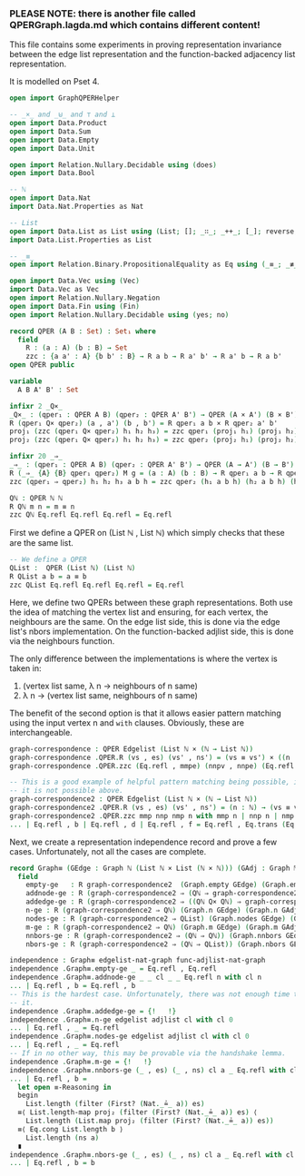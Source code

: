 ### PLEASE NOTE: there is another file called QPERGraph.lagda.md which contains **different content**!

This file contains some experiments in proving representation invariance between
the edge list representation and the function-backed adjacency list
representation.

It is modelled on Pset 4.

```agda
open import GraphQPERHelper

-- _×_ and _⊎_ and ⊤ and ⊥
open import Data.Product
open import Data.Sum
open import Data.Empty
open import Data.Unit

open import Relation.Nullary.Decidable using (does)
open import Data.Bool

-- ℕ
open import Data.Nat
import Data.Nat.Properties as Nat

-- List
open import Data.List as List using (List; []; _∷_; _++_; [_]; reverse; _∷ʳ_; lookup; filter)
import Data.List.Properties as List

-- _≡_
open import Relation.Binary.PropositionalEquality as Eq using (_≡_; _≢_; module ≡-Reasoning)

open import Data.Vec using (Vec)
import Data.Vec as Vec
open import Relation.Nullary.Negation
open import Data.Fin using (Fin)
open import Relation.Nullary.Decidable using (yes; no)
```

```agda
record QPER (A B : Set) : Set₁ where
  field
    R : (a : A) (b : B) → Set
    zzc : {a a' : A} {b b' : B} → R a b → R a' b' → R a' b → R a b'
open QPER public

variable
  A B A' B' : Set

infixr 2 _Q×_
_Q×_ : (qper₁ : QPER A B) (qper₂ : QPER A' B') → QPER (A × A') (B × B')
R (qper₁ Q× qper₂) (a , a') (b , b') = R qper₁ a b × R qper₂ a' b'
proj₁ (zzc (qper₁ Q× qper₂) h₁ h₂ h₃) = zzc qper₁ (proj₁ h₁) (proj₁ h₂) (proj₁ h₃)
proj₂ (zzc (qper₁ Q× qper₂) h₁ h₂ h₃) = zzc qper₂ (proj₂ h₁) (proj₂ h₂) (proj₂ h₃)

infixr 20 _⇒_
_⇒_ : (qper₁ : QPER A B) (qper₂ : QPER A' B') → QPER (A → A') (B → B')
R (_⇒_ {A} {B} qper₁ qper₂) M g = (a : A) (b : B) → R qper₁ a b → R qper₂ (M a) (g b)
zzc (qper₁ ⇒ qper₂) h₁ h₂ h₃ a b h = zzc qper₂ (h₁ a b h) (h₂ a b h) (h₃ a b h)

Qℕ : QPER ℕ ℕ
R Qℕ m n = m ≡ n
zzc Qℕ Eq.refl Eq.refl Eq.refl = Eq.refl
```

First we define a QPER on (List ℕ , List ℕ) which simply checks that these are
the same list.

```agda
-- We define a QPER
QList :  QPER (List ℕ) (List ℕ)
R QList a b = a ≡ b
zzc QList Eq.refl Eq.refl Eq.refl = Eq.refl
```

Here, we define two QPERs between these graph representations. Both use the idea
of matching the vertex list and ensuring, for each vertex, the neighbours are
the same. On the edge list side, this is done via the edge list's nbors
implementation. On the function-backed adjlist side, this is done via the
neighbours function.

The only difference between the implementations is where the vertex is taken in:
1. (vertex list same, λ n -> neighbours of n same)
2. λ n → (vertex list same, neighbours of n same)

The benefit of the second option is that it allows easier pattern matching using
the input vertex n and `with` clauses. Obviously, these are interchangeable.

```agda
graph-correspondence : QPER Edgelist (List ℕ × (ℕ → List ℕ))
graph-correspondence .QPER.R (vs , es) (vs' , ns') = (vs ≡ vs') × ((n : ℕ) → List.map proj₂ (filter (First? (Nat._≟_ n)) es) ≡ ns' n)
graph-correspondence .QPER.zzc (Eq.refl , mmpe) (nnpv , nnpe) (Eq.refl , nmpe) = nnpv ,  λ n → Eq.trans (Eq.trans (mmpe n) (Eq.sym (nmpe n))) (nnpe n)

-- This is a good example of helpful pattern matching being possible, in a way
-- it is not possible above.
graph-correspondence2 : QPER Edgelist (List ℕ × (ℕ → List ℕ))
graph-correspondence2 .QPER.R (vs , es) (vs' , ns') = (n : ℕ) → (vs ≡ vs') × List.map proj₂ (filter (First? (Nat._≟_ n)) es) ≡ ns' n
graph-correspondence2 .QPER.zzc mmp nnp nmp n with mmp n | nnp n | nmp n
... | Eq.refl , b | Eq.refl , d | Eq.refl , f = Eq.refl , Eq.trans (Eq.trans b (Eq.sym f)) d
```

Next, we create a representation independence record and prove a few cases.
Unfortunately, not all the cases are complete.

```agda
record Graph≡ (GEdge : Graph ℕ (List ℕ × List (ℕ × ℕ))) (GAdj : Graph ℕ (List ℕ × (ℕ → List ℕ))) : Set where
  field
    empty-ge   : R graph-correspondence2  (Graph.empty GEdge) (Graph.empty GAdj)
    addnode-ge : R (graph-correspondence2 ⇒ (Qℕ ⇒ graph-correspondence2)) (Graph.addnode GEdge) (Graph.addnode GAdj)
    addedge-ge : R (graph-correspondence2 ⇒ ((Qℕ Q× Qℕ) ⇒ graph-correspondence2)) (Graph.addedge GEdge) (Graph.addedge GAdj)
    n-ge : R (graph-correspondence2 ⇒ Qℕ) (Graph.n GEdge) (Graph.n GAdj)
    nodes-ge : R (graph-correspondence2 ⇒ QList) (Graph.nodes GEdge) (Graph.nodes GAdj)
    m-ge : R (graph-correspondence2 ⇒ Qℕ) (Graph.m GEdge) (Graph.m GAdj)
    nnbors-ge : R (graph-correspondence2 ⇒ (Qℕ ⇒ Qℕ)) (Graph.nnbors GEdge) (Graph.nnbors GAdj)
    nbors-ge : R (graph-correspondence2 ⇒ (Qℕ ⇒ QList)) (Graph.nbors GEdge) (Graph.nbors GAdj)

independence : Graph≡ edgelist-nat-graph func-adjlist-nat-graph
independence .Graph≡.empty-ge _ = Eq.refl , Eq.refl
independence .Graph≡.addnode-ge _ _ cl _ _ Eq.refl n with cl n
... | Eq.refl , b = Eq.refl , b
-- This is the hardest case. Unfortunately, there was not enough time to get to
-- it.
independence .Graph≡.addedge-ge = {!   !}
independence .Graph≡.n-ge edgelist adjlist cl with cl 0
... | Eq.refl , _ = Eq.refl
independence .Graph≡.nodes-ge edgelist adjlist cl with cl 0
... | Eq.refl , _ = Eq.refl
-- If in no other way, this may be provable via the handshake lemma.
independence .Graph≡.m-ge = {!   !}
independence .Graph≡.nnbors-ge (_ , es) (_ , ns) cl a _ Eq.refl with cl a
... | Eq.refl , b =  
  let open ≡-Reasoning in
  begin
    List.length (filter (First? (Nat._≟_ a)) es)
  ≡⟨ List.length-map proj₂ (filter (First? (Nat._≟_ a)) es) ⟨
    List.length (List.map proj₂ (filter (First? (Nat._≟_ a)) es))
  ≡⟨ Eq.cong List.length b ⟩
    List.length (ns a)
  ∎
independence .Graph≡.nbors-ge (_ , es) (_ , ns) cl a _ Eq.refl with cl a
... | Eq.refl , b = b
```
